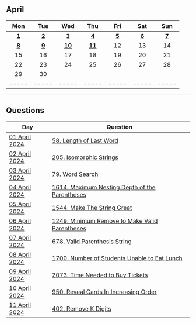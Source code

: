 April
---
| Mon | Tue | Wed | Thu | Fri | Sat | Sun |
| :---: | :---: | :---: | :---: | :---: | :---: | :---: |
| [**1**](01) | [**2**](02) | [**3**](03) | [**4**](04) | [**5**](05) | [**6**](06) | [**7**](07) |
| [**8**](08) | [**9**](09) | [**10**](10) | [**11**](11) | 12  | 13  | 14  |
| 15  | 16  | 17  | 18  | 19  | 20  | 21  |
| 22  | 23  | 24  | 25  | 26  | 27  | 28  |
| 29  | 30  |     |     |     |     |     |
| ----- | ----- | ----- | ----- | ----- | ----- | ----- |

---

Questions
---
| Day | Question |
| --- | --- |
| [01 April 2024](01) | [58. Length of Last Word](https://leetcode.com/problems/length-of-last-word) |
| [02 April 2024](02) | [205. Isomorphic Strings](https://leetcode.com/problems/isomorphic-strings) |
| [03 April 2024](03) | [79. Word Search](https://leetcode.com/problems/word-search) |
| [04 April 2024](04) | [1614. Maximum Nesting Depth of the Parentheses](https://leetcode.com/problems/maximum-nesting-depth-of-the-parentheses) |
| [05 April 2024](05) | [1544. Make The String Great](https://leetcode.com/problems/make-the-string-great) |
| [06 April 2024](06) | [1249. Minimum Remove to Make Valid Parentheses](https://leetcode.com/problems/minimum-remove-to-make-valid-parentheses) |
| [07 April 2024](07) | [678. Valid Parenthesis String](https://leetcode.com/problems/valid-parenthesis-string) |
| [08 April 2024](08) | [1700. Number of Students Unable to Eat Lunch](https://leetcode.com/problems/number-of-students-unable-to-eat-lunch) |
| [09 April 2024](09) | [2073. Time Needed to Buy Tickets](https://leetcode.com/problems/time-needed-to-buy-tickets) |
| [10 April 2024](10) | [950. Reveal Cards In Increasing Order](https://leetcode.com/problems/reveal-cards-in-increasing-order) |
| [11 April 2024](11) | [402. Remove K Digits](https://leetcode.com/problems/remove-k-digits) |
